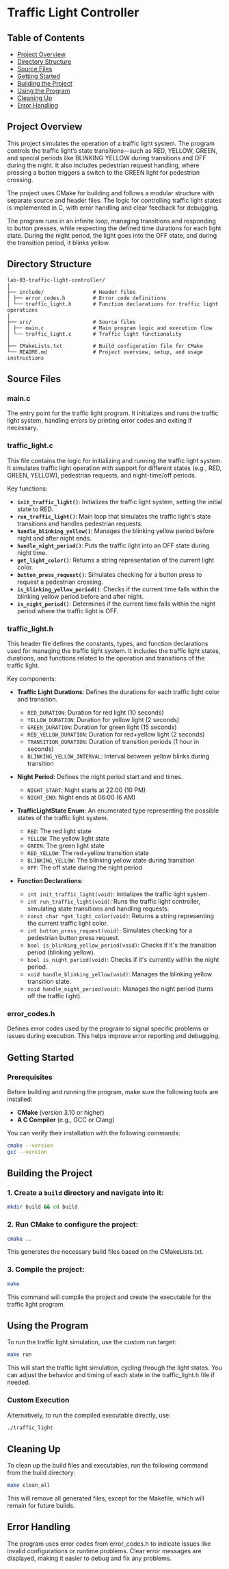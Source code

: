 # Traffic Light Controller

## Table of Contents

- [Project Overview](#project-overview)
- [Directory Structure](#directory-structure)
- [Source Files](#source-files)
- [Getting Started](#getting-started)
- [Building the Project](#building-the-project)
- [Using the Program](#using-the-program)
- [Cleaning Up](#cleaning-up)
- [Error Handling](#error-handling)

## Project Overview

This project simulates the operation of a traffic light system. The program controls the traffic light’s state transitions—such as RED, YELLOW, GREEN, and special periods like BLINKING YELLOW during transitions and OFF during the night. It also includes pedestrian request handling, where pressing a button triggers a switch to the GREEN light for pedestrian crossing.

The project uses CMake for building and follows a modular structure with separate source and header files. The logic for controlling traffic light states is implemented in C, with error handling and clear feedback for debugging.

The program runs in an infinite loop, managing transitions and responding to button presses, while respecting the defined time durations for each light state. During the night period, the light goes into the OFF state, and during the transition period, it blinks yellow.

## Directory Structure

```
lab-03-traffic-light-controller/
│
├── include/                # Header files
│ ├── error_codes.h         # Error code definitions
│ └── traffic_light.h       # Function declarations for traffic light operations
│
├── src/                    # Source files
│ ├── main.c                # Main program logic and execution flow
│ └── traffic_light.c       # Traffic light functionality
│
├── CMakeLists.txt          # Build configuration file for CMake
└── README.md               # Project overview, setup, and usage instructions
```

## Source Files

### main.c

The entry point for the traffic light program. It initializes and runs the traffic light system, handling errors by printing error codes and exiting if necessary.

### traffic_light.c

This file contains the logic for initializing and running the traffic light system. It simulates traffic light operation with support for different states (e.g., RED, GREEN, YELLOW), pedestrian requests, and night-time/off periods.

Key functions:

- **`init_traffic_light()`**: Initializes the traffic light system, setting the initial state to RED.
- **`run_traffic_light()`**: Main loop that simulates the traffic light's state transitions and handles pedestrian requests.
- **`handle_blinking_yellow()`**: Manages the blinking yellow period before night and after night ends.
- **`handle_night_period()`**: Puts the traffic light into an OFF state during night time.
- **`get_light_color()`**: Returns a string representation of the current light color.
- **`button_press_request()`**: Simulates checking for a button press to request a pedestrian crossing.
- **`is_blinking_yellow_period()`**: Checks if the current time falls within the blinking yellow period before and after night.
- **`is_night_period()`**: Determines if the current time falls within the night period where the traffic light is OFF.

### traffic_light.h

This header file defines the constants, types, and function declarations used for managing the traffic light system. It includes the traffic light states, durations, and functions related to the operation and transitions of the traffic light.

Key components:

- **Traffic Light Durations**: Defines the durations for each traffic light color and transition.

  - `RED_DURATION`: Duration for red light (10 seconds)
  - `YELLOW_DURATION`: Duration for yellow light (2 seconds)
  - `GREEN_DURATION`: Duration for green light (15 seconds)
  - `RED_YELLOW_DURATION`: Duration for red+yellow light (2 seconds)
  - `TRANSITION_DURATION`: Duration of transition periods (1 hour in seconds)
  - `BLINKING_YELLOW_INTERVAL`: Interval between yellow blinks during transition

- **Night Period**: Defines the night period start and end times.

  - `NIGHT_START`: Night starts at 22:00 (10 PM)
  - `NIGHT_END`: Night ends at 06:00 (6 AM)

- **TrafficLightState Enum**: An enumerated type representing the possible states of the traffic light system.

  - `RED`: The red light state
  - `YELLOW`: The yellow light state
  - `GREEN`: The green light state
  - `RED_YELLOW`: The red+yellow transition state
  - `BLINKING_YELLOW`: The blinking yellow state during transition
  - `OFF`: The off state during the night period

- **Function Declarations**:

  - `int init_traffic_light(void)`: Initializes the traffic light system.
  - `int run_traffic_light(void)`: Runs the traffic light controller, simulating state transitions and handling requests.
  - `const char *get_light_color(void)`: Returns a string representing the current traffic light color.
  - `int button_press_request(void)`: Simulates checking for a pedestrian button press request.
  - `bool is_blinking_yellow_period(void)`: Checks if it's the transition period (blinking yellow).
  - `bool is_night_period(void)`: Checks if it's currently within the night period.
  - `void handle_blinking_yellow(void)`: Manages the blinking yellow transition state.
  - `void handle_night_period(void)`: Manages the night period (turns off the traffic light).

### error_codes.h

Defines error codes used by the program to signal specific problems or issues during execution. This helps improve error reporting and debugging.

## Getting Started

### Prerequisites

Before building and running the program, make sure the following tools are installed:

- **CMake** (version 3.10 or higher)
- **A C Compiler** (e.g., GCC or Clang)

You can verify their installation with the following commands:

```bash
cmake --version
gcc --version
```

## Building the Project

### 1. Create a `build` directory and navigate into it:

```bash
mkdir build && cd build
```

### 2. Run CMake to configure the project:

```bash
cmake ..
```

This generates the necessary build files based on the CMakeLists.txt.

### 3. Compile the project:

```bash
make
```

This command will compile the project and create the executable for the traffic light program.

## Using the Program

To run the traffic light simulation, use the custom run target:

```bash
make run
```

This will start the traffic light simulation, cycling through the light states. You can adjust the behavior and timing of each state in the traffic_light.h file if needed.

### Custom Execution

Alternatively, to run the compiled executable directly, use:

```bash
./traffic_light
```

## Cleaning Up

To clean up the build files and executables, run the following command from the build directory:

```bash
make clean_all
```

This will remove all generated files, except for the Makefile, which will remain for future builds.

## Error Handling

The program uses error codes from error_codes.h to indicate issues like invalid configurations or runtime problems. Clear error messages are displayed, making it easier to debug and fix any problems.
